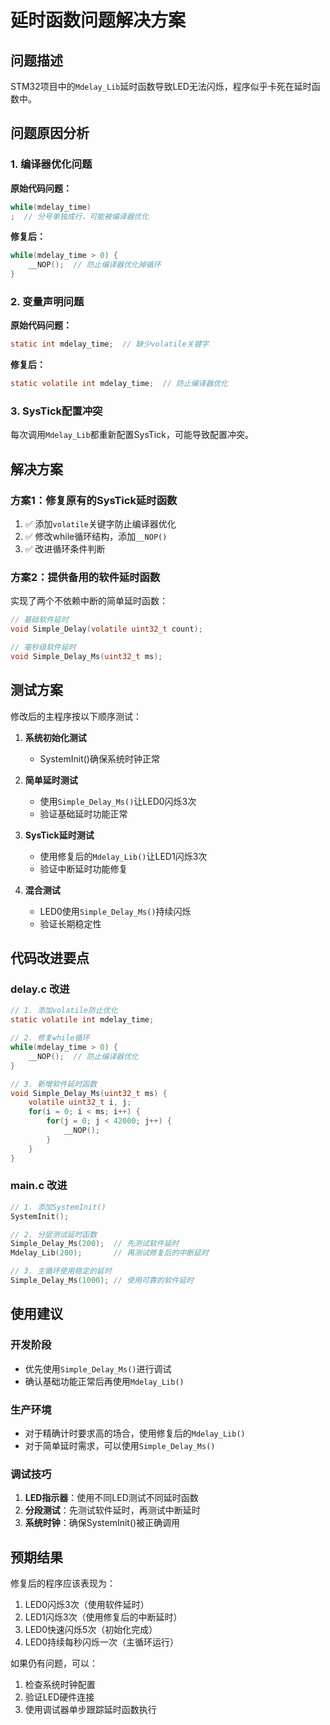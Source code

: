 # 延时函数问题解决方案

## 问题描述
STM32项目中的`Mdelay_Lib`延时函数导致LED无法闪烁，程序似乎卡死在延时函数中。

## 问题原因分析

### 1. 编译器优化问题
**原始代码问题：**
```c
while(mdelay_time)
;  // 分号单独成行，可能被编译器优化
```

**修复后：**
```c
while(mdelay_time > 0) {
    __NOP();  // 防止编译器优化掉循环
}
```

### 2. 变量声明问题
**原始代码问题：**
```c
static int mdelay_time;  // 缺少volatile关键字
```

**修复后：**  
```c
static volatile int mdelay_time;  // 防止编译器优化
```

### 3. SysTick配置冲突
每次调用`Mdelay_Lib`都重新配置SysTick，可能导致配置冲突。

## 解决方案

### 方案1：修复原有的SysTick延时函数
1. ✅ 添加`volatile`关键字防止编译器优化
2. ✅ 修改while循环结构，添加`__NOP()`
3. ✅ 改进循环条件判断

### 方案2：提供备用的软件延时函数
实现了两个不依赖中断的简单延时函数：

```c
// 基础软件延时
void Simple_Delay(volatile uint32_t count);

// 毫秒级软件延时
void Simple_Delay_Ms(uint32_t ms);
```

## 测试方案

修改后的主程序按以下顺序测试：

1. **系统初始化测试**
   - SystemInit()确保系统时钟正常

2. **简单延时测试** 
   - 使用`Simple_Delay_Ms()`让LED0闪烁3次
   - 验证基础延时功能正常

3. **SysTick延时测试**
   - 使用修复后的`Mdelay_Lib()`让LED1闪烁3次  
   - 验证中断延时功能修复

4. **混合测试**
   - LED0使用`Simple_Delay_Ms()`持续闪烁
   - 验证长期稳定性

## 代码改进要点

### delay.c 改进
```c
// 1. 添加volatile防止优化
static volatile int mdelay_time;

// 2. 修复while循环
while(mdelay_time > 0) {
    __NOP();  // 防止编译器优化
}

// 3. 新增软件延时函数
void Simple_Delay_Ms(uint32_t ms) {
    volatile uint32_t i, j;
    for(i = 0; i < ms; i++) {
        for(j = 0; j < 42000; j++) {
            __NOP();
        }
    }
}
```

### main.c 改进
```c
// 1. 添加SystemInit()
SystemInit();

// 2. 分层测试延时函数
Simple_Delay_Ms(200);  // 先测试软件延时
Mdelay_Lib(200);       // 再测试修复后的中断延时

// 3. 主循环使用稳定的延时
Simple_Delay_Ms(1000); // 使用可靠的软件延时
```

## 使用建议

### 开发阶段
- 优先使用`Simple_Delay_Ms()`进行调试
- 确认基础功能正常后再使用`Mdelay_Lib()`

### 生产环境  
- 对于精确计时要求高的场合，使用修复后的`Mdelay_Lib()`
- 对于简单延时需求，可以使用`Simple_Delay_Ms()`

### 调试技巧
1. **LED指示器**：使用不同LED测试不同延时函数
2. **分段测试**：先测试软件延时，再测试中断延时
3. **系统时钟**：确保SystemInit()被正确调用

## 预期结果

修复后的程序应该表现为：
1. LED0闪烁3次（使用软件延时）
2. LED1闪烁3次（使用修复后的中断延时）
3. LED0快速闪烁5次（初始化完成）
4. LED0持续每秒闪烁一次（主循环运行）

如果仍有问题，可以：
1. 检查系统时钟配置
2. 验证LED硬件连接
3. 使用调试器单步跟踪延时函数执行
